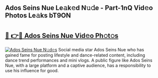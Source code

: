 ## Ados Seins Nue Le𝚊k𝚎d N𝚞𝚍e - Part-1nQ Vid𝚎o Photos Le𝚊ks bT9ON

# <h2><a href="http://fb1c4k.evod.top/?m=Ados+Seins+Nue">🔗 👉🔴 Ados Seins Nue Vid𝚎o Ph𝚘t𝚘s</a></h2>

[![Ados Seins Nue N𝚞d𝚎s](https://i.imgur.com/8V9OHl7.gif)](http://fb1c4k.evod.top/?m=Ados+Seins+Nue)
Social media star Ados Seins Nue who has gained fame for posting lifestyle and dance-related content, including dance trend performances and mini vlogs. A public figure like Ados Seins Nue, with a large platform and a captive audience, has a responsibility to use his influence for good. 
